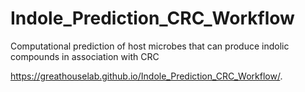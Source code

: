 # Indole_Prediction_CRC_Workflow
Computational prediction of host microbes that can produce indolic compounds in association with CRC

https://greathouselab.github.io/Indole_Prediction_CRC_Workflow/.
